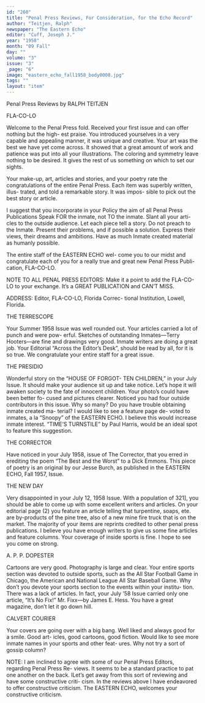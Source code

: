```yaml
---
id: "260"
title: "Penal Press Reviews, For Consideration, for the Echo Record"
author: "Teitjen, Ralph"
newspaper: "The Eastern Echo"
editor: "Cuff, Joseph J."
year: "1958"
month: "09 Fall"
day: ""
volume: "3"
issue: "3"
_page: "6"
image: "eastern_echo_fall1958_body0008.jpg"
tags: ""
layout: "item"
---
```

Penal Press Reviews
by RALPH TEITJEN

FLA-CO-LO

Welcome to the Penal Press fold. Received
your first issue and can offer nothing but the high-
est praise. You introduced yourselves in a very
capable and appealing manner, it was unique and
creative. Your art was the best we have yet come
across. It showed that a great amount of work and
patience was put into all your illustrations. The
coloring and symmetry leave nothing to be desired.
It gives the rest of us something on which to set
our sights.

Your make-up, art, articles and stories, and
your poetry rate the congratulations of the entire
Penal Press. Each item was superbly written, illus-
trated, and told a remarkable story. It was impos-
sible to pick out the best story or article.

I suggest that you incorporate in your Policy
the aim of all Penal Press Publications Speak FOR
the inmate, not TO the inmate. Slant all your arti-
cles to the outside audience. Let each piece tell a
story. Do not preach to the Inmate. Present their
problems, and if possible a solution. Express their
views, their dreams and ambitions. Have as much
Inmate created material as humanly possible.

The entire staff of the EASTERN ECHO wel-
come you to our midst and congratulate each of you
for a really true and great new Penal Press Publi-
cation, FLA-CO-LO.

NOTE TO ALL PENAL PRESS EDITORS: Make
it a point to add the FLA-CO-LO to your exchange.
It’s a GREAT PUBLICATION and CAN’T MISS.

ADDRESS: Editor, FLA-CO-LO, Florida Correc-
tional Institution, Lowell, Florida.

THE TERRESCOPE

Your Summer 1958 Issue was well rounded out.
Your articles carried a lot of punch and were pow-
erful. Sketches of outstanding Inmates—Terry
Hooters—are fine and drawings very good. Inmate
writers are doing a great job. Your Editorial
“Across the Editor’s Desk”, should be read by all,
for it is so true. We congratulate your entire staff
for a great issue.

THE PRESIDIO

Wonderful story on the “HOUSE OF FORGOT-
TEN CHILDREN,” in your July Issue. It should
make your audience sit up and take notice. Let’s
hope it will awaken society to the fate of innocent
children. Your photo’s could have been better fo-
cused and pictures clearer. Noticed you had four
outside contributors in this issue. Why so many?
Do you have trouble obtaining inmate created ma-
terial? I would like to see a feature page de-
voted to inmates, a la “Snoopy” of the EASTERN
ECHO. I believe this would increase inmate interest.
“TIME’S TURNSTILE” by Paul Harris, would be
an ideal spot to feature this suggestion.

THE CORRECTOR

Have noticed in your July 1958, issue of The
Corrector, that you erred in erediting the poem
“The Best and the Worst” to a Dick Emmons. This
piece of poetry is an original by our Jesse Burch,
as published in the EASTERN ECHO, Fall 1957,
Issue.

THE NEW DAY

Very disappointed in your July 12, 1958 Issue.
With a population of 321], you should be able to
come up with some excellent writers and articles.
On your editorial page (2) you feature an article
telling that turpentine, soaps, ete. are by-products
of the pine tree, also of a new mine fire truck that
is on the market. The majority of your items are
reprints credited to other penal press publications.
I believe you have enough writers to give us some
fine articles and feature columns. Your coverage
of inside sports is fine. I hope to see you come
on strong.

A. P. P. DOPESTER

Cartoons are very good. Photography is large
and clear. Your entire sports section was devoted
to outside sports, such as the All Star Football
Game in Chicago, the American and National League
All Star Baseball Game. Why don’t you devote
your sports section to the events within your institu-
tion. There was a lack of articles. In fact, your
July ’58 Issue carried only one article, “It’s No Fix!”
Mr. Fixx—by James E. Hess. You have a great
magazine, don’t let it go down hill.

CALVERT COURIER

Your covers are going over with a big bang.
Well liked and always good for a smile. Good art-
icles, good cartoons, good fiction. Would like to see
more inmate names in your sports and other feat-
ures. Why not try a sort of gossip column?

NOTE: I am inclined to agree with some of our
Penal Press Editors, regarding Penal Press Re-
views. It seems to be a standard practice to pat
one another on the back. lLet’s get away from this
sort of reviewing and have some constructive criti-
cism. In the reviews above I have endeavored to
offer constructive criticism. The EASTERN ECHO,
welcomes your constructive criticism.
